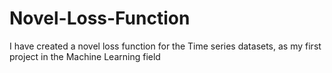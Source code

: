 # Novel-Loss-Function
I have created a novel loss function for the Time series datasets, as my first project in the Machine Learning field
